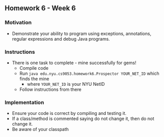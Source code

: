 ## Homework 6 - Week 6

### Motivation
* Demonstrate your ability to program using exceptions, annotations, regular expressions and debug Java programs.

### Instructions
* There is one task to complete - mine successfully for gems!
    - Compile code
    - Run `java edu.nyu.cs9053.homework6.Prospector YOUR_NET_ID` which finds the mine
        - where `YOUR_NET_ID` is your NYU NetID
    - Follow instructions from there
### Implementation
* Ensure your code is correct by compiling and testing it.
* If a class/method is commented saying do not change it, then do not change it.
* Be aware of your classpath
    